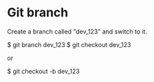 # Git branch

Create a branch called "dev_123" and switch to it.

$ git branch dev_123
$ git checkout dev_123

or

$ git checkout -b dev_123